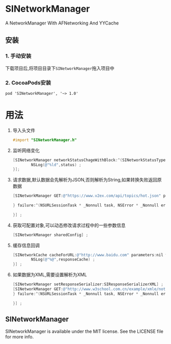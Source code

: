 # SINetworkManager
A NetworkManager With AFNetworking And YYCache

## 安装
### 1. 手动安装
下载项目后,将项目目录下`SINetworkManager`拖入项目中

### 2. CocoaPods安装
	
	pod 'SINetworkManager', '~> 1.0'
	
# 用法

1. 导入头文件
	```objective-c
	#import "SINetworkManager.h"
	```
2. 监听网络变化
		
	```objective-c
	[SINetworkManager networkStatusChageWithBlock:^(SINetworkStatusType status) {
    		NSLog(@"%ld",status) ;
    }];
    ```
    	
3. 请求数据,默认数据会先解析为JSON,否则解析为String,如果转换失败返回原数据
	
	```objective-c
	[SINetworkManager GET:@"https://www.v2ex.com/api/topics/hot.json" parameters:nil succeess:^(NSURLSessionTask * _Nonnull task, NSDictionary * _Nonnull responseObject) {
        
    } failure:^(NSURLSessionTask * _Nonnull task, NSError * _Nonnull error) {
        
    }] ;
    ```
    	
4. 获取可配置对象,可以动态修改请求过程中的一些参数信息
	
	```objective-c
	[SINetworkManager sharedConfig] ;
	```		
5. 缓存信息回调
	
	```objective-c
	[SINetworkCache cacheForURL:@"http://www.baidu.com" parameters:nil withBlock:^(id responseCache) {
    		NSLog(@"%@",responseCache) ;
    }] ;
    ```
    	
6. 如果数据为XML,需要设置解析为XML


	```objective-c
	[SINetworkManager setResponseSerializer:SIResponseSerializerXML] ;
    [SINetworkManager GET:@"http://www.w3school.com.cn/example/xmle/note.xml" parameters:nil succeess:^(NSURLSessionTask * _Nonnull task, NSDictionary * _Nonnull responseObject) {
    } failure:^(NSURLSessionTask * _Nonnull task, NSError * _Nonnull error) {
        
    }] ;
    ```
    	

## SINetworkManager
SINetworkManager is available under the MIT license. See the LICENSE file for more info.
